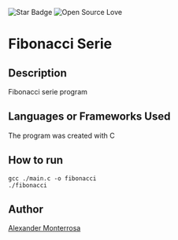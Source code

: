 <!--Please do not remove this part-->
![Star Badge](https://img.shields.io/static/v1?label=%F0%9F%8C%9F&message=If%20Useful&style=style=flat&color=BC4E99)
![Open Source Love](https://badges.frapsoft.com/os/v1/open-source.svg?v=103)

# Fibonacci Serie
<!--An image is an illustration for your project, the tip here is using your sense of humour as much as you can :D
You can copy paste my markdown photo insert as following:
<p align="center">
<img src="your-source-is-here" width=40% height=40%>
-->

## Description
<!--Remove the below lines and add yours -->
Fibonacci serie program

## Languages or Frameworks Used
<!--Remove the below lines and add yours -->
The program was created with C

## How to run
<!--Remove the below lines and add yours -->
```
gcc ./main.c -o fibonacci
./fibonacci
```
## Author
[Alexander Monterrosa](https://github.com/Alex108-lab)


